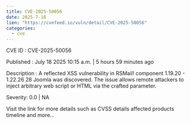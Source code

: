 ```yaml
--- 
title: CVE-2025-50056
date: 2025-7-18
lien: "https://cvefeed.io/vuln/detail/CVE-2025-50056"
categories:
  - cve
---
```


CVE ID : CVE-2025-50056

Published :  July 18
2025
10:15 a.m. | 5 hours
59 minutes ago

Description : A reflected XSS vulnerability in RSMail! component 1.19.20 - 1.22.26 28 Joomla was discovered. The issue allows remote attackers to inject arbitrary web script or HTML via the crafted parameter.

Severity: 0.0 | NA

Visit the link for more details
such as CVSS details
affected products
timeline
and more...
